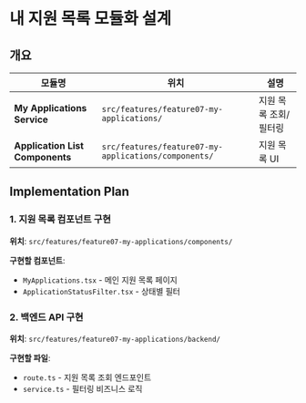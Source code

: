 # 내 지원 목록 모듈화 설계

## 개요

| 모듈명 | 위치 | 설명 |
|--------|------|------|
| **My Applications Service** | `src/features/feature07-my-applications/` | 지원 목록 조회/필터링 |
| **Application List Components** | `src/features/feature07-my-applications/components/` | 지원 목록 UI |

## Implementation Plan

### 1. 지원 목록 컴포넌트 구현
**위치**: `src/features/feature07-my-applications/components/`

**구현할 컴포넌트**:
- `MyApplications.tsx` - 메인 지원 목록 페이지
- `ApplicationStatusFilter.tsx` - 상태별 필터

### 2. 백엔드 API 구현
**위치**: `src/features/feature07-my-applications/backend/`

**구현할 파일**:
- `route.ts` - 지원 목록 조회 엔드포인트
- `service.ts` - 필터링 비즈니스 로직

